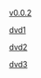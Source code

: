 [v0.0.2](https://github.com/littleflute/great-course/edit/master/History-s%20Great%20Military%20Blunders%20and%20the%20Lessons%20They%20Teach/readme.md)

[dvd1](dvd1)

[dvd2](dvd2)

[dvd3](dvd3)


